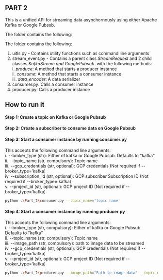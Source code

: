 ## PART 2

This is a unified API for streaming data asynchornously using either Apache Kafka or Google Pubsub.  

The folder contains the following:

The folder contains the following:  
1. uitls.py - Contains utility functions such as command line arguments
2. stream_event.py - Contains a parent class *StreamRequest* and 2 child classes *KafkaStream and GooglePubsub*. with the following methods:  
    i. *produce*: A method that starts a producer instance  
    ii. *consume*: A method that starts a consumer instance  
    iii. *data_encoder*: A data serializer  
3. consumer.py: Calls a consumer instance
4. producer.py: Calls a producer instance 

## How to run it  
#### Step 1: Create a topic on Kafka or Google Pubsub  
#### Step 2: Create a subscriber to consume data on Google Pubsub

#### Step 3: Start a consumer instance by running consumer.py  
This accepts the following command line arguments:  
i. --broker_type (str): Either of kafka or Google Pubsub. Defaults to "kafka"  
ii. --topic_name (str, compulsory): Topic name  
iii. --gcp_credentials (str, optional): GCP credentials (Not required if --broker_type='kafka)  
iv. --subscription_id (str, optional): GCP subscriber Subscription ID (Not required if --broker_type='kafka)  
v. --project_id (str, optional): GCP project ID (Not required if --broker_type='kafka)

```bash
python .\Part_2\consumer.py --topic_name='topic name'
```

#### Step 4: Start a consumer instance by running producer.py  
This accepts the following command line arguments:  
i. --broker_type (str, compulsory): Either of kafka or Google Pubsub. Defaults to "kafka"  
ii. --topic_name (str, compulsory): Topic name   
iii. --image_path (str, compulsory): path to image data to be streamed  
iv. --gcp_credentials (str, optional): GCP credentials (Not required if --broker_type='kafka)  
v. --project_id (str, optional): GCP project ID (Not required if --broker_type='kafka)

```bash
python .\Part_2\producer.py --image_path="Path to image data" --topic_name='Topic name'
```

